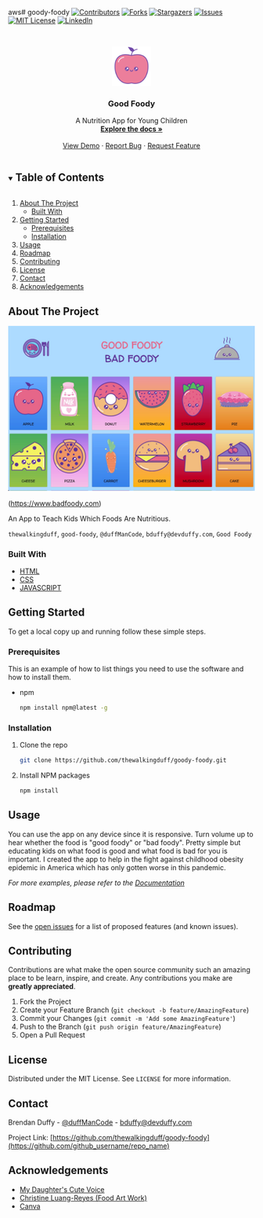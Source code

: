 aws# goody-foody
[![Contributors][contributors-shield]][contributors-url]
[![Forks][forks-shield]][forks-url]
[![Stargazers][stars-shield]][stars-url]
[![Issues][issues-shield]][issues-url]
[![MIT License][license-shield]][license-url]
[![LinkedIn][linkedin-shield]][linkedin-url]

<!-- PROJECT LOGO -->
<br />
<p align="center">
  <a href="https://github.com/thewalkingduff/goody-foody">
    <img src="images/apple.png" alt="Logo" width="80" height="80">
  </a>

  <h3 align="center">Good Foody</h3>

  <p align="center">
    A Nutrition App for Young Children
    <br />
    <a href="https://github.com/thewalkingduff/goody-foody"><strong>Explore the docs »</strong></a>
    <br />
    <br />
    <a href="https://github.com/thewalkingduff/goody-foody">View Demo</a>
    ·
    <a href="https://github.com/thewalkingduff/goody-foody">Report Bug</a>
    ·
    <a href="https://github.com/thewalkingduff/goody-foody">Request Feature</a>
  </p>
</p>

<!-- TABLE OF CONTENTS -->
<details open="open">
  <summary><h2 style="display: inline-block">Table of Contents</h2></summary>
  <ol>
    <li>
      <a href="#about-the-project">About The Project</a>
      <ul>
        <li><a href="#built-with">Built With</a></li>
      </ul>
    </li>
    <li>
      <a href="#getting-started">Getting Started</a>
      <ul>
        <li><a href="#prerequisites">Prerequisites</a></li>
        <li><a href="#installation">Installation</a></li>
      </ul>
    </li>
    <li><a href="#usage">Usage</a></li>
    <li><a href="#roadmap">Roadmap</a></li>
    <li><a href="#contributing">Contributing</a></li>
    <li><a href="#license">License</a></li>
    <li><a href="#contact">Contact</a></li>
    <li><a href="#acknowledgements">Acknowledgements</a></li>
  </ol>
</details>

<!-- ABOUT THE PROJECT -->

## About The Project

<img src='images/bad-foody.jpg'>

(https://www.badfoody.com)

An App to Teach Kids Which Foods Are Nutritious.

`thewalkingduff`, `good-foody`, `@duffManCode`, `bduffy@devduffy.com`, `Good Foody`

### Built With

- [HTML]()
- [CSS]()
- [JAVASCRIPT]()

<!-- GETTING STARTED -->

## Getting Started

To get a local copy up and running follow these simple steps.

### Prerequisites

This is an example of how to list things you need to use the software and how to install them.

- npm
  ```sh
  npm install npm@latest -g
  ```

### Installation

1. Clone the repo
   ```sh
   git clone https://github.com/thewalkingduff/goody-foody.git
   ```
2. Install NPM packages
   ```sh
   npm install
   ```

<!-- USAGE EXAMPLES -->

## Usage

You can use the app on any device since it is responsive. Turn volume up to hear whether the food is "good foody" or "bad foody". Pretty simple but educating kids on what food is good and what food is bad for you is important. I created the app to help in the fight against childhood obesity epidemic in America which has only gotten worse in this pandemic.

_For more examples, please refer to the [Documentation](https://example.com)_

<!-- ROADMAP -->

## Roadmap

See the [open issues](https://github.com/thewalkingduff/goody-foody/issues) for a list of proposed features (and known issues).

<!-- CONTRIBUTING -->

## Contributing

Contributions are what make the open source community such an amazing place to be learn, inspire, and create. Any contributions you make are **greatly appreciated**.

1. Fork the Project
2. Create your Feature Branch (`git checkout -b feature/AmazingFeature`)
3. Commit your Changes (`git commit -m 'Add some AmazingFeature'`)
4. Push to the Branch (`git push origin feature/AmazingFeature`)
5. Open a Pull Request

<!-- LICENSE -->

## License

Distributed under the MIT License. See `LICENSE` for more information.

<!-- CONTACT -->

## Contact

Brendan Duffy - [@duffManCode](https://twitter.com/twitter_handle) - bduffy@devduffy.com

Project Link: [https://github.com/thewalkingduff/goody-foody](https://github.com/github_username/repo_name)

<!-- ACKNOWLEDGEMENTS -->

## Acknowledgements

- [My Daughter's Cute Voice]()
- [Christine Luang-Reyes (Food Art Work)](https://www.linkedin.com/in/christinelreyes/?originalSubdomain=ph)
- [Canva](https://www.canva.com/p/iconsy/)

<!-- MARKDOWN LINKS & IMAGES -->
<!-- https://www.markdownguide.org/basic-syntax/#reference-style-links -->

[contributors-shield]: https://img.shields.io/github/contributors/github_username/repo.svg?style=for-the-badge
[contributors-url]: https://github.com/github_username/repo/graphs/contributors
[forks-shield]: https://img.shields.io/github/forks/github_username/repo.svg?style=for-the-badge
[forks-url]: https://github.com/github_username/repo/network/members
[stars-shield]: https://img.shields.io/github/stars/github_username/repo.svg?style=for-the-badge
[stars-url]: https://github.com/github_username/repo/stargazers
[issues-shield]: https://img.shields.io/github/issues/github_username/repo.svg?style=for-the-badge
[issues-url]: https://github.com/github_username/repo/issues
[license-shield]: https://img.shields.io/github/license/github_username/repo.svg?style=for-the-badge
[license-url]: https://github.com/github_username/repo/blob/master/LICENSE.txt
[linkedin-shield]: https://img.shields.io/badge/-LinkedIn-black.svg?style=for-the-badge&logo=linkedin&colorB=555
[linkedin-url]: https://linkedin.com/in/github_username
